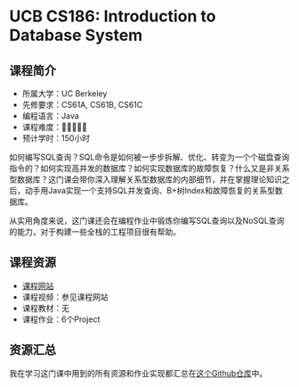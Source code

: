 # UCB CS186: Introduction to Database System
## 课程简介
- 所属大学：UC Berkeley
- 先修要求：CS61A, CS61B, CS61C
- 编程语言：Java
- 课程难度：🌟🌟🌟🌟🌟
- 预计学时：150小时

如何编写SQL查询？SQL命令是如何被一步步拆解、优化、转变为一个个磁盘查询指令的？如何实现高并发的数据库？如何实现数据库的故障恢复？什么又是非关系型数据库？这门课会带你深入理解关系型数据库的内部细节，并在掌握理论知识之后，动手用Java实现一个支持SQL并发查询、B+树Index和故障恢复的关系型数据库。

从实用角度来说，这门课还会在编程作业中锻炼你编写SQL查询以及NoSQL查询的能力，对于构建一些全栈的工程项目很有帮助。

## 课程资源
- [课程网站](https://cs186berkeley.net/sp21/)
- 课程视频：参见课程网站
- 课程教材：无
- 课程作业：6个Project

## 资源汇总
我在学习这门课中用到的所有资源和作业实现都汇总在[这个Github仓库](https://github.com/PKUFlyingPig/CS186)中。